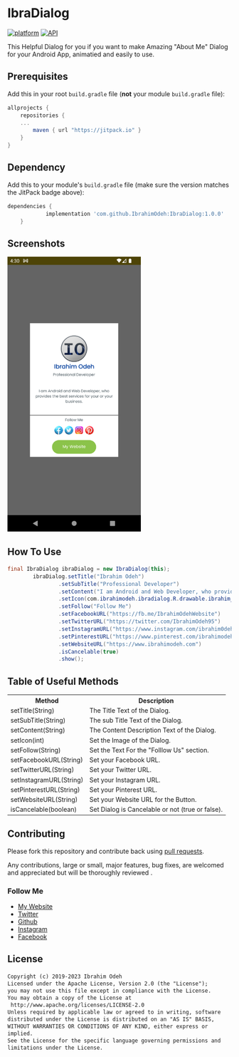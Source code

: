 # IbraDialog

[![platform](https://img.shields.io/badge/platform-Android-yellow.svg)](https://www.android.com)
[![API](https://img.shields.io/badge/API-21%2B-brightgreen.svg?style=plastic)](https://android-arsenal.com/api?level=21)

This Helpful Dialog for you if you want to make Amazing "About Me" Dialog for your Android App, animatied and easily to use.

## Prerequisites

Add this in your root `build.gradle` file (**not** your module `build.gradle` file):

```gradle
allprojects {
	repositories {
    ...
		maven { url "https://jitpack.io" }
	}
}
```

## Dependency

Add this to your module's `build.gradle` file (make sure the version matches the JitPack badge above):

```gradle
dependencies {
	        implementation 'com.github.IbrahimOdeh:IbraDialog:1.0.0'
	}
```

## Screenshots
<img width="300" heigth="600" src="https://github.com/IbrahimOdeh/IbraDialog/blob/main/screenshots/Screenshot_01.png">

## How To Use
``` java
final IbraDialog ibraDialog = new IbraDialog(this);
        ibraDialog.setTitle("Ibrahim Odeh")
                .setSubTitle("Professional Developer")
                .setContent("I am Android and Web Developer, who provides the best services for your or your business.")
                .setIcon(com.ibrahimodeh.ibradialog.R.drawable.ibrahim_logo)
                .setFollow("Follow Me")
                .setFacebookURL("https://fb.me/IbrahimOdehWebsite")
                .setTwitterURL("https://twitter.com/IbrahimOdeh95")
                .setInstagramURL("https://www.instagram.com/ibrahim0deh")
                .setPinterestURL("https://www.pinterest.com/ibrahimodeh1995")
                .setWebsiteURL("https://www.ibrahimodeh.com")
                .isCancelable(true)
                .show();
```

## Table of Useful Methods
<table>
  <tr>
    <th>Method</th>
    <th>Description</th>
  </tr>
  <tr>
    <td>setTitle(String)</td>
    <td>The Title Text of the Dialog.</td>
  </tr>
  <tr>
    <td>setSubTitle(String)</td>
    <td>The sub Title Text of the Dialog.</td>
  </tr>
	  <tr>
    <td>setContent(String)</td>
    <td>The Content Description Text of the Dialog.</td>
  </tr>
  <tr>
    <td>setIcon(int)</td>
    <td>Set the Image of the Dialog.</td>
  </tr>
  <tr>
    <td>setFollow(String)</td>
    <td>Set the Text For the "Folllow Us" section.<br></td>
  </tr>
  <tr>
    <td>setFacebookURL(String)</td>
    <td>Set your Facebook URL.</td>
  </tr>
	 <tr>
    <td>setTwitterURL(String)</td>
    <td>Set your Twitter URL.</td>
  </tr>
		 <tr>
    <td>setInstagramURL(String)</td>
    <td>Set your Instagram URL.</td>
  </tr>
  </tr>
		 <tr>
    <td>setPinterestURL(String)</td>
    <td>Set your Pinterest URL.</td>
  </tr>
  </tr>
		 <tr>
    <td>setWebsiteURL(String)</td>
    <td>Set your Website URL for the Button.</td>
  </tr>
  </tr>
		 <tr>
    <td>isCancelable(boolean)</td>
    <td>Set Dialog is Cancelable or not (true or false).</td>
  </tr>
</table>

## Contributing

Please fork this repository and contribute back using
[pull requests](https://github.com/IbrahimOdeh/IbraDialog/pulls).

Any contributions, large or small, major features, bug fixes, are welcomed and appreciated
but will be thoroughly reviewed .

### Follow Me
- [My Website](https://ibrahimodeh.com)
- [Twitter](https://twitter.com/IbrahimOdeh95)
- [Github](https://github.com/IbrahimOdeh)
- [Instagram](https://www.instagram.com/ibrahim0deh)
- [Facebook](https://fb.me/IbrahimOdehWebsite)

## License

```
Copyright (c) 2019-2023 Ibrahim Odeh
Licensed under the Apache License, Version 2.0 (the "License");
you may not use this file except in compliance with the License.
You may obtain a copy of the License at
 http://www.apache.org/licenses/LICENSE-2.0
Unless required by applicable law or agreed to in writing, software
distributed under the License is distributed on an "AS IS" BASIS,
WITHOUT WARRANTIES OR CONDITIONS OF ANY KIND, either express or implied.
See the License for the specific language governing permissions and
limitations under the License.

